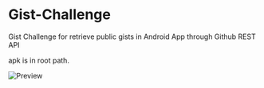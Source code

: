 # Gist-Challenge
Gist Challenge for retrieve public gists in Android App through Github REST API

apk is in root path.

![Preview](https://raw.githubusercontent.com/costular/Gist-Challenge/master/app/nexus6p-preview.png)

